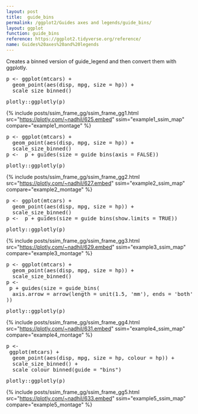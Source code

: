 ```yaml
---
layout: post
title:  guide_bins
permalink: /ggplot2/Guides axes and legends/guide_bins/
layout: ggplot
function: guide_bins
reference: https://ggplot2.tidyverse.org/reference/
name: Guides%20axes%20and%20legends
---
```


Creates a binned version of guide_legend and then convert them with ggplotly.








<pre class="mcode">
p <- ggplot(mtcars) +
  geom_point(aes(disp, mpg, size = hp)) +
  scale_size_binned()
</pre>


<pre class="mcode">
plotly::ggplotly(p)
</pre>

{% include posts/ssim_frame_gg/ssim_frame_gg1.html src="https://plotly.com/~nadhil/625.embed" ssim="example1_ssim_map" compare="example1_montage" %}







<pre class="mcode">
p <- ggplot(mtcars) +
  geom_point(aes(disp, mpg, size = hp)) +
  scale_size_binned()
p <-  p + guides(size = guide_bins(axis = FALSE))
</pre>


<pre class="mcode">
plotly::ggplotly(p)
</pre>

{% include posts/ssim_frame_gg/ssim_frame_gg2.html src="https://plotly.com/~nadhil/627.embed" ssim="example2_ssim_map" compare="example2_montage" %}







<pre class="mcode">
p <- ggplot(mtcars) +
  geom_point(aes(disp, mpg, size = hp)) +
  scale_size_binned()
p <-  p + guides(size = guide_bins(show.limits = TRUE))
</pre>


<pre class="mcode">
plotly::ggplotly(p)
</pre>

{% include posts/ssim_frame_gg/ssim_frame_gg3.html src="https://plotly.com/~nadhil/629.embed" ssim="example3_ssim_map" compare="example3_montage" %}







<pre class="mcode">
p <- ggplot(mtcars) +
  geom_point(aes(disp, mpg, size = hp)) +
  scale_size_binned()
p <-    
 p + guides(size = guide_bins(
  axis.arrow = arrow(length = unit(1.5, 'mm'), ends = 'both')
))
</pre>


<pre class="mcode">
plotly::ggplotly(p)
</pre>

{% include posts/ssim_frame_gg/ssim_frame_gg4.html src="https://plotly.com/~nadhil/631.embed" ssim="example4_ssim_map" compare="example4_montage" %}







<pre class="mcode">
p <-    
 ggplot(mtcars) +
  geom_point(aes(disp, mpg, size = hp, colour = hp)) +
  scale_size_binned() +
  scale_colour_binned(guide = "bins")
</pre>


<pre class="mcode">
plotly::ggplotly(p)
</pre>

{% include posts/ssim_frame_gg/ssim_frame_gg5.html src="https://plotly.com/~nadhil/633.embed" ssim="example5_ssim_map" compare="example5_montage" %}



